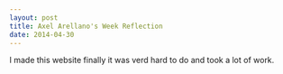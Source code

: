 ```yaml
---
layout: post
title: Axel Arellano's Week Reflection
date: 2014-04-30
---
```


I made this website finally it was verd hard to do and took a lot of work.
